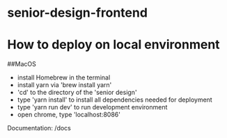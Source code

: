 # senior-design-frontend

# How to deploy on local environment

##MacOS
* install Homebrew in the terminal
* install yarn via 'brew install yarn'
* 'cd' to the directory of the 'senior design'
* type 'yarn install' to install all dependencies needed for deployment
* type 'yarn run dev' to run development environment
* open chrome, type 'localhost:8086' 

Documentation:
/docs
